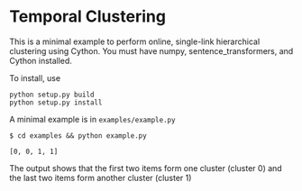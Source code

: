 # Temporal Clustering

This is a minimal example to perform online, single-link hierarchical clustering using Cython. 
You must have numpy, sentence_transformers, and Cython installed.

To install, use
```
python setup.py build
python setup.py install
```

A minimal example is in `examples/example.py`

```
$ cd examples && python example.py 

[0, 0, 1, 1]
```

The output shows that the first two items form one cluster (cluster 0) and the last two items form another cluster (cluster 1)


